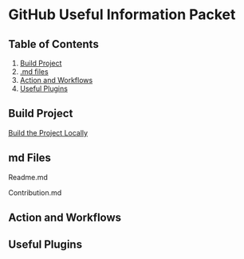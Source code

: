 # GitHub Useful Information Packet

## Table of Contents
1. [Build Project](#build-project)
1. [.md files](#md-files)
1. [Action and Workflows](#action-and-workflows)
1. [Useful Plugins](#useful-plugins)

## Build Project

[Build the Project Locally](/local-project.md)

## md Files

Readme.md

Contribution.md

## Action and Workflows

## Useful Plugins
